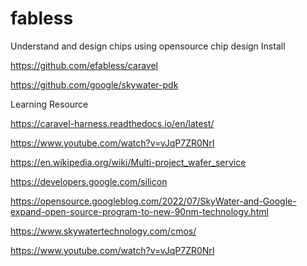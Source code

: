 # fabless
Understand and design chips using opensource chip design 
Install 

https://github.com/efabless/caravel 

https://github.com/google/skywater-pdk 

Learning Resource 

https://caravel-harness.readthedocs.io/en/latest/

https://www.youtube.com/watch?v=vJqP7ZR0NrI 

https://en.wikipedia.org/wiki/Multi-project_wafer_service

https://developers.google.com/silicon

https://opensource.googleblog.com/2022/07/SkyWater-and-Google-expand-open-source-program-to-new-90nm-technology.html

https://www.skywatertechnology.com/cmos/

https://www.youtube.com/watch?v=vJqP7ZR0NrI

